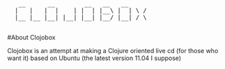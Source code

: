 <pre>
   __      __        __   __   __
  |   |   |  |    | |  | |__\ |  | \ /
  |__ |__ |__| |__| |__| |__/ |__| / \

</pre>

#About Clojobox

Clojobox is an attempt at making a Clojure oriented live cd (for those who want it) based on Ubuntu (the latest version 11.04 I suppose)


